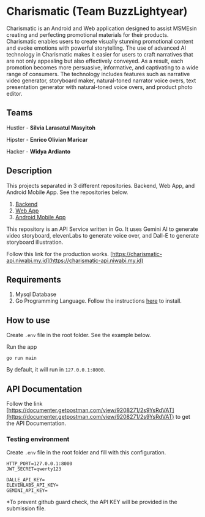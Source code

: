 # Charismatic (Team BuzzLightyear)

Charismatic is an Android and Web application designed to assist MSMEsin creating and perfecting promotional materials for their products.
Charismatic enables users to create visually stunning promotional content and evoke emotions with powerful storytelling.
The use of advanced AI technology in Charismatic makes it easier for users to craft narratives that are not only appealing but also effectively conveyed.
As a result, each promotion becomes more persuasive, informative, and captivating to a wide range of consumers.
The technology includes features such as narrative video generator, storyboard maker, natural-toned narrator voice overs, text presentation generator with natural-toned voice overs, and product photo editor.

## Teams

Hustler - **Silvia Larasatul Masyitoh**

Hipster - **Enrico Olivian Maricar**

Hacker - **Widya Ardianto**

## Description

This projects separated in 3 different repositories. Backend, Web App, and Android Mobile App. See the repositories below.

1. [Backend](https://github.com/nartos9090/charismatic-api)
2. [Web App](https://github.com/nartos9090/charismatic-web)
3. [Android Mobile App](https://github.com/Waffle000/Charismatic)

This repository is an API Service written in Go. It uses Gemini AI to generate video storyboard, elevenLabs to generate voice over, and Dall-E to generate storyboard illustration.

Follow this link for the production works. [https://charismatic-api.niwabi.my.id](https://charismatic-api.niwabi.my.id)

## Requirements

1. Mysql Database
2. Go Programming Language. Follow the instructions [here](https://go.dev/doc/install) to install.

## How to use

Create ```.env``` file in the root folder. See the example below.

Run the app

```go run main```

By default, it will run in ```127.0.0.1:8000```.

## API Documentation

Follow the link [https://documenter.getpostman.com/view/9208271/2s9YsRdVAT](https://documenter.getpostman.com/view/9208271/2s9YsRdVAT) to get the API Documentation.

### Testing environment

Create ```.env``` file in the root folder and fill with this configuration.

```
HTTP_PORT=127.0.0.1:8000
JWT_SECRET=qwerty123

DALLE_API_KEY=
ELEVENLABS_API_KEY=
GEMINI_API_KEY=
```

*To prevent github guard check, the API KEY will be provided in the submission file.

